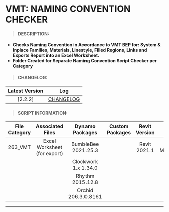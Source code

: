 # VMT: NAMING CONVENTION CHECKER

> #### DESCRIPTION: 
- **Checks Naming Convention in Accordance to VMT BEP for: System & Inplace Families, Materials, Linestyle, Filled Regions, Links and Exports Report into an Excel Worksheet.**
- **Folder Created for Separate Naming Convention Script Checker per Category**

> #### CHANGELOG:

| Latest Version | Log |
| :-------: | :----: | 
|[2.2.2] | [CHANGELOG](/_vmt/changelog/VMTNamingConvention.md) |

> #### SCRIPT INFORMATION: 

| File Category| Associated Files | Dynamo Packages | Custom Packages | Revit Version | Author | Reviewed By |
| :-------: | :----: | :---: | :---: | :---: | :---: | :---: |
| 263_VMT | Excel Worksheet (for export) | BumbleBee 2021.25.3| |Revit 2021.1 | Cathrine Macabuhay | |
|         |  | Clockwork 1.x 1.34.0| | |
|         |  | Rhythm 2015.12.8   |
|         |  | Orchid 206.3.0.8161|
----------------------------------------------------------------
<!-- > #### SCRIPT: 

<details>
<summary>SCRIPT</summary>
<img src="/_images/vmt/VMT_NamingConvention.png">
</details>

------------------------------------------------------------------------------

> #### DEMO: 

<video width="1280" height="720" controls>
 <source src="/_demo/VMT/VMTNC.mp4" type="video/mp4">
</video>

#### INSTRUCTIONS: 
*All Naming Convention Reports are Exported to Excel Worksheets:*
- *01: Open Dynamo Player : Select Script Folder Location*
- *02: Assign Excel Worksheet File Paths*
- *03: Run Script*
- *04: Report Will Automatically Export onto Excel Worksheets*
- **Inplace Families Excel Will Automatically Open*

##### OUTPUT: 
- 01: Exports Excel Worksheets with : All 'Name'| Correct Naming | Incorrect Naming Tabs -->